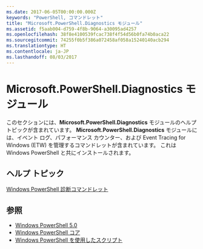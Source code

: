 ```yaml
---
ms.date: 2017-06-05T00:00:00.000Z
keywords: "PowerShell, コマンドレット"
title: "Microsoft.PowerShell.Diagnostics モジュール"
ms.assetid: f5aab004-d759-4f8b-9064-a30095ad4257
ms.openlocfilehash: 38f8e4100539fcac738f4f54d56b0fa74b0aca22
ms.sourcegitcommit: 74255f0b5f386a072458af058a15240140acb294
ms.translationtype: HT
ms.contentlocale: ja-JP
ms.lasthandoff: 08/03/2017
---
```

# <a name="microsoftpowershelldiagnostics-module"></a>Microsoft.PowerShell.Diagnostics モジュール
このセクションには、**Microsoft.PowerShell.Diagnostics** モジュールのヘルプ トピックが含まれています。 **Microsoft.PowerShell.Diagnostics** モジュールには、イベント ログ、パフォーマンス カウンター、および Event Tracing for Windows (ETW) を管理するコマンドレットが含まれています。 これは Windows PowerShell と共にインストールされます。

## <a name="help-topics"></a>ヘルプ トピック
[Windows PowerShell 診断コマンドレット](http://go.microsoft.com/fwlink/?LinkID=245858)

## <a name="see-also"></a>参照
- [Windows PowerShell 5.0](Windows-PowerShell-5.0.md)
- [Windows PowerShell コア](https://technet.microsoft.com/en-us/library/4b75f1e4-f327-48f3-92ab-bf5435094d41)
- [Windows PowerShell を使用したスクリプト](../../getting-started/fundamental/Scripting-with-Windows-PowerShell.md)

